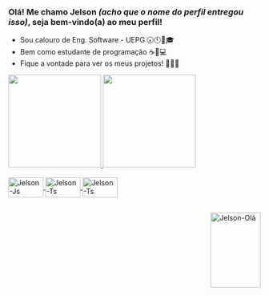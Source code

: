 ### Olá! Me chamo Jelson *(acho que o nome do perfil entregou isso)*, seja bem-vindo(a) ao meu perfil!

- Sou calouro de Eng. Software - UEPG 🕢🕚🏫🎓
- Bem como estudante de programação ☕💾💻
- Fique a vontade para ver os meus projetos! 📓👨‍💻   

<div>
  <a href="https://github.com/JelsonJr">
  <img height="185em" src="https://github-readme-stats.vercel.app/api?username=JelsonJr&show_icons=true&theme=kacho_ga&include_all_commits=true&count_private=true"/>
  <img height="185em" src="https://github-readme-stats.vercel.app/api/top-langs/?username=JelsonJr&layout=compact&langs_count=7&theme=kacho_ga"/>
</div>

<div style="display: inline_block"><br>
  <img align="center" alt="Jelson-Js" height="40" width="70" src="https://img.shields.io/badge/HTML-239120?style=for-the-badge&logo=html5&logoColor=white">
  <img align="center" alt="Jelson-Ts" height="40" width="70" src="https://img.shields.io/badge/JavaScript-F7DF1E?style=for-the-badge&logo=javascript&logoColor=black">
  <img align="center" alt="Jelson-Ts" height="40" width="70" src="https://img.shields.io/badge/Java-ED8B00?style=for-the-badge&logo=java&logoColor=white">
 </div>
 
  ##
  
<div>
 <img align="right" alt="Jelson-Olá" height="150" width="100" src="https://media.discordapp.net/attachments/881675315439611924/882758897700569098/Webp.net-gifmaker.gif?width=453&height=453">
</div>
